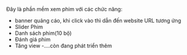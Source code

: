 Đây là phần mềm xem phim với các chức năng:
- banner quảng cáo, khi click vào thì dẫn đến website URL tương ứng
- Slider Phim
- Danh sách phim(10 bộ)
- Đánh giá phim
- Tăng view
-....còn đang phát triển thêm
